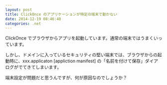 ```yaml
---
layout: post
title: ClickOnce のアプリケーションが特定の端末で動かない
date: 2014-12-19 08:46:48
categories: .net
---
```

<p>ClickOnce でブラウザからアプリを起動しています。通常の端末ではうまくいっています。</p>

<p>しかし、ドメインに入っているセキュリティの堅い端末では、ブラウザからの起動時に、xxx.applicaton [appliction manifest] の「名前を付けて保存」ダイアログがでてきてしまいます。</p>

<p>端末設定が問題だと思うんですが、何が原因なのでしょうか？</p>
